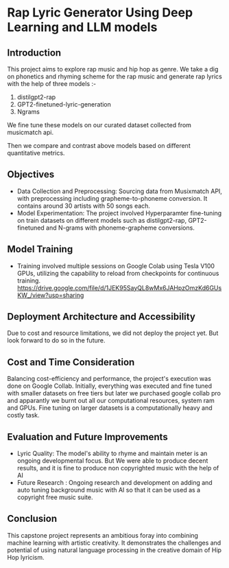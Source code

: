 # Rap Lyric Generator Using Deep Learning and LLM models

## Introduction
This project aims to explore rap music and hip hop as genre. We take a dig on phonetics and rhyming scheme for the rap music and generate rap lyrics with the help of three models :-
1. distilgpt2-rap
2. GPT2-finetuned-lyric-generation
3. Ngrams

We fine tune these models on our curated dataset collected from musicmatch api.

Then we compare and contrast above models based on different quantitative metrics.


## Objectives
* Data Collection and Preprocessing: Sourcing data from Musixmatch API, with preprocessing including grapheme-to-phoneme conversion. It contains around 30 artists with 50 songs each.
* Model Experimentation: The project involved Hyperparamter fine-tuning on train datasets on different models such as distilgpt2-rap, GPT2-finetuned and N-grams with phoneme-grapheme conversions.


## Model Training
* Training involved multiple sessions on Google Colab using Tesla V100 GPUs, utilizing the capability to reload from checkpoints for continuous training.
https://drive.google.com/file/d/1JEK95SayQL8wMx6JAHpzOmzKd6GUsKW_/view?usp=sharing

## Deployment Architecture and Accessibility
Due to cost and resource limitations, we did not deploy the project yet. But look forward to do so in the future.

## Cost and Time Consideration
Balancing cost-efficiency and performance, the project's execution was done on Google Collab. Initially, everything was executed and fine tuned with smaller datasets on free tiers but later we purchased google collab pro and apparantly we burnt out all our computational resources, system ram and GPUs. Fine tuning on larger datasets is a computationally heavy and costly task.

## Evaluation and Future Improvements
* Lyric Quality: The model's ability to rhyme and maintain meter is an ongoing developmental focus. But We were able to produce decent results, and it is fine to produce non copyrighted music with the help of AI
* Future Research : Ongoing research and development on adding and auto tuning background music with AI so that it can be used as a copyright free music suite.

## Conclusion
This capstone project represents an ambitious foray into combining machine learning with artistic creativity. It demonstrates the challenges and potential of using natural language processing in the creative domain of Hip Hop lyricism.
